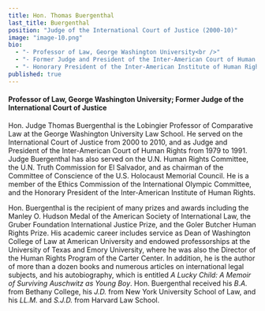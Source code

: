```yaml
---
title: Hon. Thomas Buergenthal
last_title: Buergenthal
position: "Judge of the International Court of Justice (2000-10)"
image: "image-10.png"
bio: 
  - "- Professor of Law, George Washington University<br />"
  - "- Former Judge and President of the Inter-American Court of Human Rights (1979—91)<br />"
  - "- Honorary President of the Inter-American Institute of Human Rights<br />"
published: true
---
```


#### Professor of Law, George Washington University; Former Judge of the International Court of Justice
Hon. Judge Thomas Buergenthal is the Lobingier Professor of Comparative Law at the George Washington University Law School. He served on the International Court of Justice from 2000 to 2010, and as Judge and President of the Inter-American Court of Human Rights from 1979 to 1991. Judge Buergenthal has also served on the U.N. Human Rights Committee, the U.N. Truth Commission for El Salvador, and as chairman of the Committee of Conscience of the U.S. Holocaust Memorial Council. He is a member of the Ethics Commission of the International Olympic Committee, and the Honorary President of the Inter-American Institute of Human Rights. 

Hon. Buergenthal is the recipient of many prizes and awards including the Manley O. Hudson Medal of the American Society of International Law, the Gruber Foundation International Justice Prize, and the Goler Butcher Human Rights Prize. His academic career includes service as Dean of Washington College of Law at American University and endowed professorships at the University of Texas and Emory University, where he was also the Director of the Human Rights Program of the Carter Center. In addition, he is the author of more than a dozen books and numerous articles on international legal subjects, and his autobiography, which is entitled _A Lucky Child: A Memoir of Surviving Auschwitz as Young Boy_. Hon. Buergenthal received his _B.A._ from Bethany College, his _J.D._ from New York University School of Law, and his _LL.M._ and _S.J.D._ from Harvard Law School.
